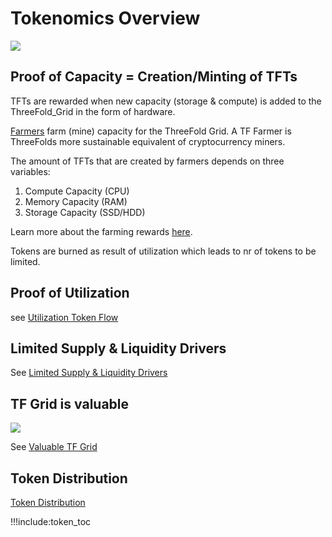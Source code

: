 # Tokenomics Overview

![](img/tokenomincs3_.jpg)

## Proof of Capacity = Creation/Minting of TFTs

TFTs are rewarded when new capacity (storage & compute) is added to the ThreeFold_Grid in the form of hardware. 

[Farmers](farming_intro) farm (mine) capacity for the ThreeFold Grid. A TF Farmer is ThreeFolds more sustainable equivalent of cryptocurrency miners.

The amount of TFTs that are created by farmers depends on three variables:

1. Compute Capacity (CPU)
2. Memory Capacity (RAM)
3. Storage Capacity (SSD/HDD)

Learn more about the farming rewards [here](farming_reward).

Tokens are burned as result of utilization which leads to nr of tokens to be limited.

## Proof of Utilization

see [Utilization Token Flow](proof_of_utilization)

## Limited Supply & Liquidity Drivers

See [Limited Supply & Liquidity Drivers](tft_limited_supply)

## TF Grid is valuable

![](img/tft_like_btc_.jpg)

See [Valuable TF Grid](grid_valuation)

## Token Distribution

[Token Distribution](token_overview)


!!!include:token_toc
